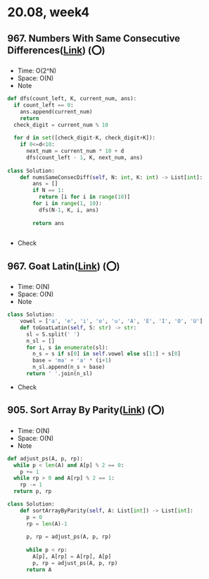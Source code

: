 # 20.08, week4

## 967. Numbers With Same Consecutive Differences([Link](https://leetcode.com/problems/numbers-with-same-consecutive-differences/)) (:o:)

- Time: O(2^N)
- Space: O(N)
- Note <br/>

```python
def dfs(count_left, K, current_num, ans):
  if count_left == 0:
    ans.append(current_num)
    return
  check_digit = current_num % 10
  
  for d in set([check_digit-K, check_digit+K]):
    if 0<=d<10:
      next_num = current_num * 10 + d
      dfs(count_left - 1, K, next_num, ans)
  
class Solution:
    def numsSameConsecDiff(self, N: int, K: int) -> List[int]:
        ans = []
        if N == 1:
          return [i for i in range(10)]
        for i in range(1, 10):
          dfs(N-1, K, i, ans)
            
        return ans
    
```
- Check <br/> 

## 967. Goat Latin([Link](https://leetcode.com/problems/goat_latin/)) (:o:)

- Time: O(N)
- Space: O(N)
- Note <br/>

```python
class Solution:
    vowel = ['a', 'e', 'i', 'o', 'u', 'A', 'E', 'I', 'O', 'U']
    def toGoatLatin(self, S: str) -> str:
      sl = S.split(' ')
      n_sl = []
      for i, s in enumerate(sl):
        n_s = s if s[0] in self.vowel else s[1:] + s[0]
        base = 'ma' + 'a' * (i+1)
        n_sl.append(n_s + base)
      return ' '.join(n_sl)
```
- Check <br/> 

## 905. Sort Array By Parity([Link](https://leetcode.com/problems/sort-array-by-parity/)) (:o:)

- Time: O(N)
- Space: O(N)
- Note <br/>

```python
def adjust_ps(A, p, rp):
  while p < len(A) and A[p] % 2 == 0:
    p += 1
  while rp > 0 and A[rp] % 2 == 1:
    rp -= 1
  return p, rp

class Solution:
    def sortArrayByParity(self, A: List[int]) -> List[int]:
      p = 0
      rp = len(A)-1
      
      p, rp = adjust_ps(A, p, rp)
        
      while p < rp:
        A[p], A[rp] = A[rp], A[p]
        p, rp = adjust_ps(A, p, rp)
      return A

